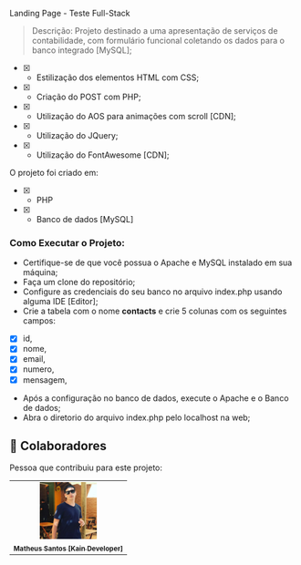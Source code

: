 Landing Page - Teste Full-Stack <br>

> Descrição:
Projeto destinado a uma apresentação de serviços de contabilidade, com formulário funcional coletando os dados para o banco integrado [MySQL];

- [x] - Estilização dos elementos HTML com CSS;
- [x] - Criação do POST com PHP;
- [x] - Utilização do AOS para animações com scroll [CDN];
- [x] - Utilização do JQuery;
- [x] - Utilização do FontAwesome [CDN];

O projeto foi criado em:

- [x] - PHP
- [x] - Banco de dados [MySQL]

### Como Executar o Projeto:

- Certifique-se de que você possua o Apache e MySQL instalado em sua máquina;
- Faça um clone do repositório;
- Configure as credenciais do seu banco no arquivo index.php usando alguma IDE [Editor];
- Crie a tabela com o nome **contacts** e crie 5 colunas com os seguintes campos: 
- [x] id,
- [x] nome,
- [x] email,
- [x] numero,
- [x] mensagem,
- Após a configuração no banco de dados, execute o Apache e o Banco de dados;
- Abra o diretorio do arquivo index.php pelo localhost na web;

## 🤝 Colaboradores

Pessoa que contribuiu para este projeto:

<table>
  <tr>
    <td align="center">
      <a href="https://kain-prog.github.io/kain">
        <img src="../src/imgs/kain perfil 2 branco azul.jpeg" width="100px;" alt="Foto Kain"/><br>
        <sub>
          <b>Matheus Santos [Kain Developer]</b>
        </sub>
      </a>
    </td>
  </tr>
</table>
